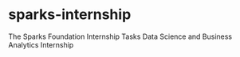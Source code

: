 # sparks-internship
The Sparks Foundation Internship Tasks
Data Science and Business Analytics Internship
